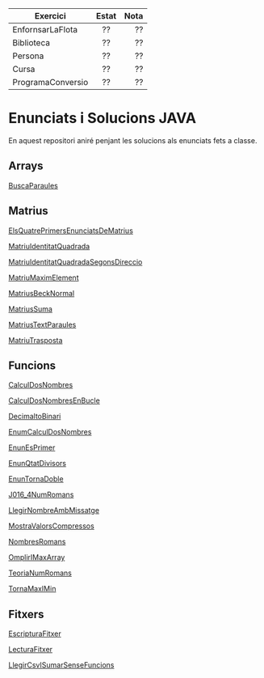 | Exercici        | Estat           | Nota  |
| ------------- |:-------------:| -----:|
| EnfornsarLaFlota | ?? | ?? |
| Biblioteca | ?? | ?? |
| Persona  | ?? | ?? |
| Cursa  | ?? | ?? |
| ProgramaConversio  | ?? | ?? |



# Enunciats i Solucions JAVA

En aquest repositori aniré penjant les solucions als enunciats fets a classe.

## Arrays

[BuscaParaules](./Arrays/BuscaParaules.java)

## Matrius
[ElsQuatrePrimersEnunciatsDeMatrius](Matrius/ElsQuatrePrimersEnunciatsDeMatrius.java)

[MatriuIdentitatQuadrada](Matrius/MatriuIdentitatQuadrada.java)

[MatriuIdentitatQuadradaSegonsDireccio](Matrius/MatriuIdentitatQuadradaSegonsDireccio.java)

[MatriuMaximElement](Matrius/MatriuMaximElement.java)

[MatriusBeckNormal](Matrius/MatriusBeckNormal.java)

[MatriusSuma](Matrius/MatriusSuma.java)

[MatriusTextParaules](Matrius/MatriusTextParaules.java)

[MatriuTrasposta](Matrius/MatriuTrasposta.java)


## Funcions

[CalculDosNombres](Funcions/CalculDosNombres.java)

[CalculDosNombresEnBucle](Funcions/CalculDosNombresEnBucle.java)

[DecimaltoBinari](Funcions/DecimaltoBinari.java)

[EnumCalculDosNombres](Funcions/EnumCalculDosNombres.java)

[EnunEsPrimer](Funcions/EnunEsPrimer.java)

[EnunQtatDivisors](Funcions/EnunQtatDivisors.java)

[EnunTornaDoble](Funcions/EnunTornaDoble.java)

[J016_4NumRomans](Funcions/J016_4NumRomans.java)

[LlegirNombreAmbMissatge](Funcions/LlegirNombreAmbMissatge.java)

[MostraValorsCompressos](Funcions/MostraValorsCompressos.java)

[NombresRomans](Funcions/NombresRomans.java)

[OmplirIMaxArray](Funcions/OmplirIMaxArray.java)

[TeoriaNumRomans](Funcions/TeoriaNumRomans.java)

[TornaMaxIMin](Funcions/TornaMaxIMin.java)


## Fitxers

[EscripturaFitxer](Fitxers/EscripturaFitxer.java)

[LecturaFitxer](Fitxers/LecturaFitxer.java)

[LlegirCsvISumarSenseFuncions](Fitxers/LlegirCsvISumarSenseFuncions.java)
